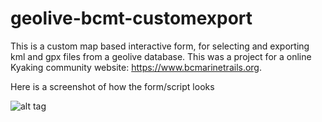 # geolive-bcmt-customexport
This is a custom map based interactive form, for selecting and exporting kml and gpx files from a geolive database.
This was a project for a online Kyaking community website: https://www.bcmarinetrails.org. 

Here is a screenshot of how the form/script looks

![alt tag](https://raw.github.com/nickolanack/geolive-bcmt-customexport/master/screenshot.png)
